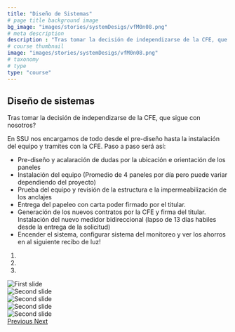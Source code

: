 ```yaml
---
title: "Diseño de Sistemas"
# page title background image
bg_image: "images/stories/systemDesigs/vfM0n08.png"
# meta description
description : "Tras tomar la decisión de independizarse de la CFE, que sigue con nosotros?"
# course thumbnail
image: "images/stories/systemDesigs/vfM0n08.png"
# taxonomy
# type
type: "course"
---
```



## Diseño de sistemas

Tras tomar la decisión de independizarse de la CFE, que sigue con nosotros?

En SSU nos encargamos de todo desde el pre-diseño hasta la instalación del equipo y tramites con la CFE. Paso a paso será así:

- Pre-diseño y acalaración de dudas por la ubicación e orientación de los paneles
- Instalación del equipo (Promedio de 4 paneles por día pero puede variar dependiendo del proyecto)
- Prueba del equipo y revisión de la estructura e la impermeabilización de los anclajes
- Entrega del papeleo con carta poder firmado por el titular. 
- Generación de los nuevos contratos por la CFE y firma del titular. Instalación del nuevo medidor bidireccional (lapso de 13 días habiles desde la entrega de la solicitud)
- Encender el sistema, configurar sistema del monitoreo y ver los ahorros en al siguiente recibo de luz!


<div id="carouselExampleIndicators" class="carousel slide" data-ride="carousel" style="max-width:550px;min-width: 250px;height: 600px;">
  <ol class="carousel-indicators">
    <li data-target="#carouselExampleIndicators" data-slide-to="0" class="active"></li>
    <li data-target="#carouselExampleIndicators" data-slide-to="1"></li>
    <li data-target="#carouselExampleIndicators" data-slide-to="2"></li>
  </ol>
  <div class="carousel-inner">
    <div class="carousel-item active">
      <img class="d-block w-100" src="https://i.imgur.com/vfM0n08.png" alt="First slide">
    </div>
   <div class="carousel-item">
      <img class="d-block w-100" src="https://i.imgur.com/RdisOPR.png" alt="Second slide">
    </div>
   <div class="carousel-item">
      <img class="d-block w-100" src="https://i.imgur.com/BhkCmj9.png" alt="Second slide">
    </div>
   <div class="carousel-item">
      <img class="d-block w-100" src="https://i.imgur.com/MQYEoOf.png" alt="Second slide">
    </div>
   <div class="carousel-item">
      <img class="d-block w-100" src="https://i.imgur.com/AeVMCRE.png" alt="Second slide">
    </div>
  <a class="carousel-control-prev" href="#carouselExampleIndicators" role="button" data-slide="prev">
    <span class="carousel-control-prev-icon" aria-hidden="true"></span>
    <span class="sr-only">Previous</span>
  </a>
  <a class="carousel-control-next" href="#carouselExampleIndicators" role="button" data-slide="next">
    <span class="carousel-control-next-icon" aria-hidden="true"></span>
    <span class="sr-only">Next</span>
  </a>
</div>